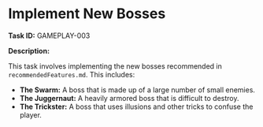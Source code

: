 # Implement New Bosses

**Task ID:** GAMEPLAY-003

**Description:**

This task involves implementing the new bosses recommended in `recommendedFeatures.md`. This includes:

- **The Swarm:** A boss that is made up of a large number of small enemies.
- **The Juggernaut:** A heavily armored boss that is difficult to destroy.
- **The Trickster:** A boss that uses illusions and other tricks to confuse the player.
